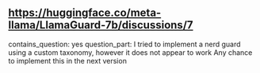 ## https://huggingface.co/meta-llama/LlamaGuard-7b/discussions/7

contains_question: yes
question_part: I tried to implement a nerd guard using a custom taxonomy, however it does not appear to work Any chance to implement this in the next version